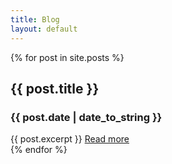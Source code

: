 ```yaml
---
title: Blog
layout: default
---
```



{% for post in site.posts %}
  <div class="entry">
  	<div class="entrytitle">
  		<h2>{{ post.title }}</h2>
  		<h3>{{ post.date | date_to_string }}</h3>
  	</div>
   {{ post.excerpt }}
   <a href="{{ post.url }}">Read more</a>

  </div>
{% endfor %}
